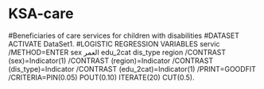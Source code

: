 # KSA-care
#Beneficiaries of care services for children with disabilities
#DATASET ACTIVATE DataSet1.
#LOGISTIC REGRESSION VARIABLES servic
  /METHOD=ENTER sex العمر edu_2cat dis_type region 
  /CONTRAST (sex)=Indicator(1)
  /CONTRAST (region)=Indicator
  /CONTRAST (dis_type)=Indicator
  /CONTRAST (edu_2cat)=Indicator(1)
  /PRINT=GOODFIT
  /CRITERIA=PIN(0.05) POUT(0.10) ITERATE(20) CUT(0.5).
